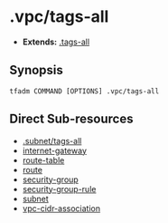 

# .vpc/tags-all

- **Extends:** [.tags-all](../../../../.tfadm/resources/.tags-all.md)

## Synopsis

```
tfadm COMMAND [OPTIONS] .vpc/tags-all
```

## Direct Sub-resources

- [.subnet/tags-all](../.subnet/tags-all.md)
- [internet-gateway](../internet-gateway.md)
- [route-table](../route-table.md)
- [route](../route.md)
- [security-group](../security-group.md)
- [security-group-rule](../security-group-rule.md)
- [subnet](../subnet.md)
- [vpc-cidr-association](../vpc-cidr-association.md)
